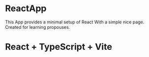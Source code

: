 # ReactApp

This App provides a minimal setup of React With a simple nice page.
Created for learning propouses.

# React + TypeScript + Vite
